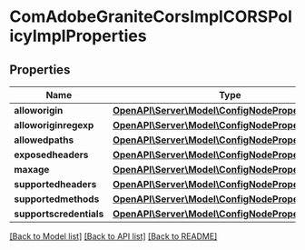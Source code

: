 # ComAdobeGraniteCorsImplCORSPolicyImplProperties

## Properties
Name | Type | Description | Notes
------------ | ------------- | ------------- | -------------
**alloworigin** | [**OpenAPI\Server\Model\ConfigNodePropertyArray**](ConfigNodePropertyArray.md) |  | [optional] 
**alloworiginregexp** | [**OpenAPI\Server\Model\ConfigNodePropertyArray**](ConfigNodePropertyArray.md) |  | [optional] 
**allowedpaths** | [**OpenAPI\Server\Model\ConfigNodePropertyArray**](ConfigNodePropertyArray.md) |  | [optional] 
**exposedheaders** | [**OpenAPI\Server\Model\ConfigNodePropertyArray**](ConfigNodePropertyArray.md) |  | [optional] 
**maxage** | [**OpenAPI\Server\Model\ConfigNodePropertyInteger**](ConfigNodePropertyInteger.md) |  | [optional] 
**supportedheaders** | [**OpenAPI\Server\Model\ConfigNodePropertyArray**](ConfigNodePropertyArray.md) |  | [optional] 
**supportedmethods** | [**OpenAPI\Server\Model\ConfigNodePropertyArray**](ConfigNodePropertyArray.md) |  | [optional] 
**supportscredentials** | [**OpenAPI\Server\Model\ConfigNodePropertyBoolean**](ConfigNodePropertyBoolean.md) |  | [optional] 

[[Back to Model list]](../README.md#documentation-for-models) [[Back to API list]](../README.md#documentation-for-api-endpoints) [[Back to README]](../README.md)



